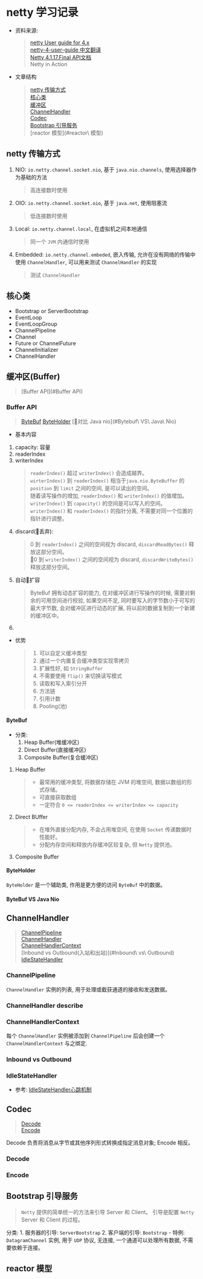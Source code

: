 # netty 学习记录

- 资料来源: 
    > [netty User guide for 4.x](http://netty.io/wiki/user-guide-for-4.x.html)  
    > [netty-4-user-guide 中文翻译](https://github.com/waylau/netty-4-user-guide/blob/master/Getting%20Started/Getting%20Started.md)  
    > [Netty 4.1.17.Final API文档](http://docs.52im.net/extend/docs/api/netty4_1/overview-summary.html)  
    > Netty in Action

- 文章结构
    > [netty 传输方式](#netty-传输方式)  
    > [核心类](#核心类)  
    > [缓冲区](#缓冲区(Buffer))  
    > [ChannelHandler](#channelhandler)  
    > [Codec](#Codec)  
    > [Bootstrap 引导服务](#bootstrap-引导服务)  
    > [reactor 模型](#reactor\ 模型)  

## netty 传输方式

1. NIO: `io.netty.channel.socket.nio`, 基于 `java.nio.channels`, 使用选择器作为基础的方法
    > 高连接数时使用
2. OIO: `io.netty.channel.socket.oio`, 基于 `java.net`, 使用阻塞流
    > 低连接数时使用
3. Local: `io.netty.channel.local`, 在虚拟机之间本地通信
    > 同一个 `JVM` 内通信时使用
4. Embedded: `io.netty.channel.embeded`, 嵌入传输, 允许在没有网络的传输中使用 `ChannelHandler`, 可以用来测试 `ChannelHandler` 的实现
    > 测试 `ChannelHandler`

## 核心类

- Bootstrap or ServerBootstrap
- EventLoop
- EventLoopGroup
- ChannelPipeline
- Channel
- Future or ChannelFuture
- ChannelInitializer
- ChannelHandler

## 缓冲区(Buffer)

> [Buffer API](#Buffer API)

### Buffer API

> [ByteBuf](#ByteBuf)
> [ByteHolder](#ByteHolder)
> [对比 Java nio](#Bytebuf\ VS\ Java\ Nio)

- 基本内容
1. capacity: 容量
2. readerIndex
3. writerIndex
    > `readerIndex()` 超过 `writerIndex()` 会造成越界。  
    > `wirterIndex()` 到 `readerIndex()` 相当于`java.nio.ByteBuffer` 的 `position` 到 `limit` 之间的空间, 是可以读出的空间。  
    > 随着读写操作的增加, `readerIndex()` 和 `writerIndex()` 的值增加。  
    > `writerIndex()` 到 `capacity()` 的空间是可以写入的空间。  
    > `writerIndex()` 和 `readerIndex()` 的指针分离, 不需要对同一个位置的指针进行调整。
4. discard(丢弃):
    > 0 到 `readerIndex()` 之间的空间视为 discard, `discardReadBytes()` 释放这部分空间。  
    > 0 到 `writerIndex()` 之间的空间视为 discard, `discardWriteBytes()` 释放这部分空间。
5. 自动扩容
    > ByteBuf 拥有动态扩容的能力, 在对缓冲区进行写操作的时候, 需要对剩余的可用空间进行校验, 如果空间不足, 同时要写入的字节数小于可写的最大字节数, 会对缓冲区进行动态的扩展, 将以前的数据复制到一个新建的缓冲区中。
6. 

- 优势
    > 1. 可以自定义缓冲类型
    > 2. 通过一个内置复合缓冲类型实现零拷贝
    > 3. 扩展性好, 如 `StringBuffer`
    > 4. 不需要使用 `flip()` 来切换读写模式
    > 5. 读取和写入索引分开 
    > 6. 方法链
    > 7. 引用计数
    > 8. Pooling(池)
    
#### ByteBuf

- 分类:
    1. Heap Buffer(堆缓冲区)
    2. Direct Buffer(直接缓冲区)
    3. Composite Buffer(复合缓冲区)

1. Heap Buffer
    > - 最常用的缓冲类型, 将数据存储在 JVM 的堆空间, 数据以数组的形式存储。  
    > - 可直接获取数组
    > - 一定符合 `0 <= readerIndex <= writerIndex <= capacity`

2. Direct BUffer
    > - 在堆外直接分配内存, 不会占用堆空间, 在使用 `Socket` 传递数据时性能好。
    > - 分配内存空间和释放内存缓冲区较复杂, 但 `Netty` 提供池。

3. Composite Buffer

#### ByteHolder

`ByteHolder` 是一个辅助类, 作用是更方便的访问 `ByteBuf` 中的数据。

#### ByteBuf VS Java Nio

## ChannelHandler

> [ChannelPipeline](#ChannelPipeline)  
> [ChannelHandler](#ChannelHandler)  
> [ChannelHandlerContext](#ChannelHandlerContext)  
> [Inbound vs Outbound(入站和出站)](#Inbound\ vs\ Outbound)  
> [IdleStateHandler](#idlestatehandler)  

### ChannelPipeline

`ChannelHandler` 实例的列表, 用于处理或截获通道的接收和发送数据。

### ChannelHandler describe

### ChannelHandlerContext

每个 `ChannelHandler` 实例被添加到 `ChannelPipeline` 后会创建一个 `ChannelHandlerContext` 与之绑定.

### Inbound vs Outbound

### IdleStateHandler

- 参考: [IdleStateHandler心跳机制](https://blog.csdn.net/u013967175/article/details/78591810)

## Codec

> [Decode](#Decode)  
> [Encode](#Encode)  

Decode 负责将消息从字节或其他序列形式转换成指定消息对象; Encode 相反。

### Decode

### Encode

## Bootstrap 引导服务

> `Netty` 提供的简单统一的方法来引导 Server 和 Client。 引导是配置 `Netty` Server 和 Client 的过程。

分类: 
    1. 服务器的引导: `ServerBootstrap`
    2. 客户端的引导: `Bootstrap`
    - 特例: `DatagramChannel` 实例, 用于 `UDP` 协议, 无连接, 一个通道可以处理所有数据, 不需要依赖于连接。

## reactor 模型



